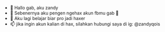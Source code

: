 - 🤙 Hallo gab, aku zandy
- 👀 Sebenernya aku pengen ngehax akun fbmu gab 🤙
- 🌱 Aku lagi belajar biar pro jadi haxer
- 📫 jika ingin akun kalian di hax, silahkan hubungi saya di ig: @zandyqois

<!---
zandyqois/zandyqois is a ✨ special ✨ repository because its `README.md` (this file) appears on your GitHub profile.
You can click the Preview link to take a look at your changes.
--->
